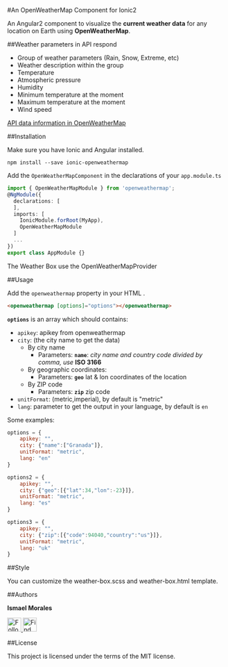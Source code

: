 #An OpenWeatherMap Component for Ionic2



An Angular2 component to visualize the **current weather data** for any location on Earth using **OpenWeatherMap**.


##Weather parameters in API respond
- Group of weather parameters (Rain, Snow, Extreme, etc)
- Weather description within the group
- Temperature
- Atmospheric pressure
- Humidity
- Minimum temperature at the moment
- Maximum temperature at the moment
- Wind speed

[API data information in OpenWeatherMap](http://openweathermap.org/current)

##Installation

Make sure you have Ionic and Angular installed.

```
npm install --save ionic-openweathermap
```

Add the `OpenWeatherMapComponent` in the declarations of your `app.module.ts`

```typescript
import { OpenWeatherMapModule } from 'openweathermap';
@NgModule({
  declarations: [
  ],
  imports: [
    IonicModule.forRoot(MyApp),
    OpenWeatherMapModule
  ]
  ...
})
export class AppModule {}
```

The Weather Box use the OpenWeatherMapProvider

##Usage

Add the `openweathermap` property in your HTML .

```html
<openweathermap [options]="options"></openweathermap>
```

**`options`** is an array which should contains:

- `apikey`: apikey from openweathermap
- `city`: (the city name to get the data)
	- By city name
		- Parameters: **`name`**: *city name and country code divided by comma, use* **ISO 3166**  
	- By geographic coordinates:
		- Parameters: **`geo`** lat & lon coordinates of the location
	- By ZIP code
		- Parameters: **`zip`** zip code    
- `unitFormat`: (metric,imperial), by default is "metric"
- `lang`: parameter to get the output in your language, by default is `en`

Some examples:

```javascript
options = {
	apikey: "",
	city: {"name":["Granada"]},
	unitFormat: "metric",
	lang: "en"
}
```
```javascript
options2 = {
	apikey: "",
	city: {"geo":[{"lat":34,"lon":-23}]},
	unitFormat: "metric",
	lang: "es"
}
```
```javascript
options3 = {
	apikey: "",
	city: {"zip":[{"code":94040,"country":"us"}]},
	unitFormat: "metric",
	lang: "uk"
}
```

##Style

You can customize the weather-box.scss and weather-box.html template.

##Authors

 **Ismael Morales**

<a href="https://twitter.com/imailios">
  <img alt="Follow me on Twitter" src="https://cdn2.iconfinder.com/data/icons/black-white-social-media/32/online_social_media_twitter-32.png" height="32" width="32"/>
</a>

<a href="https://www.linkedin.com/in/ismael-morales-33342460/">
  <img alt="Find me on Linkedin" src="https://cdn2.iconfinder.com/data/icons/black-white-social-media/32/online_social_media_linked_in-32.png" height="32" width="32" />
</a>


##License

This project is licensed under the terms of the MIT license.